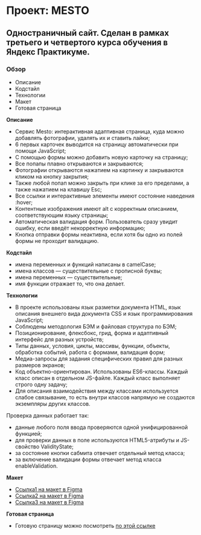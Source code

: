 # Проект: MESTO

## Одностраничный сайт. Сделан в рамках третьего и четвертого курса обучения в Яндекс Практикуме.

### Обзор
* Описание
* Кодстайл
* Технологии
* Макет
* Готовая страница

**Описание**

- Сервис Mesto: интерактивная адаптивная страница, куда можно добавлять фотографии, удалять их и ставить лайки;
- 6 первых карточек выводится на страницу автоматически при помощи JavaScript;
- С помощью формы можно добавить новую карточку на страницу;
- Все попапы плавно открываются и закрываются;
- Фотографии открываются нажатием на картинку и закрываются кликом на кнопку закрытия;
- Также любой попап можно закрыть при клике за его пределами, а также нажатием на клавишу Esc;
- Все ссылки и интерактивные элементы имеют состояние наведения :hover;
- Контентные изображения имеют alt с корректным описанием, соответствующим языку страницы;
- Автоматическая валидация форм. Пользователь сразу увидит ошибку, если введёт некорректную информацию;
- Кнопка отправки формы неактивна, если хотя бы одно из полей формы не проходит валидацию.

**Кодстайл**

- имена переменных и функций написаны в camelCase;
- имена классов — существительные с прописной буквы;
- имена переменных — существительные;
- имя функции отражает то, что она делает.

**Технологии**

- В проекте использованы язык разметки документа HTML, язык описания внешнего вида документа CSS и язык программирования JavaScript;
- Соблюдены методология БЭМ и файловая структура по БЭМ;
- Позиционирование, флексбокс, грид, форма и адаптивный интерфейс для разных устройств;
- Типы данных, условия, циклы, массивы, функции, объекты, обработка событий, работа с формами, валидация форм;
- Медиа-запросы для задания специфических правил для разных размеров экранов;
- Код объектно-ориентирован. Использованы ES6-классы. Каждый класс описан в отдельном JS-файле. Каждый класс выполняет строго одну задачу;
- Для описания взаимодействия между классами используется слабое связывание, то есть внутри классов напрямую не создаются экземпляры других классов.

Проверка данных работает так:
- данные любого поля ввода проверяются одной унифицированной функцией;
- для проверки данных в поле используются HTML5-атрибуты и JS-свойство ValidityState;
- за состояние кнопки сабмита отвечает отдельный метод класса;
- за включение валидации формы отвечает метод класса enableValidation.

**Макет**

* [Ссылка1 на макет в Figma](https://www.figma.com/file/2cn9N9jSkmxD84oJik7xL7/JavaScript.-Sprint-4?node-id=0%3A1)
* [Ссылка2 на макет в Figma](https://www.figma.com/file/bjyvbKKJN2naO0ucURl2Z0/JavaScript.-Sprint-5?node-id=0%3A1)
* [Ссылка3 на макет в Figma](https://www.figma.com/file/kRVLKwYG3d1HGLvh7JFWRT/JavaScript.-Sprint-6?node-id=0%3A1)

**Готовая страница**

* Готовую страницу можно посмотреть [по этой ссылке](https://uladzimirfilipau.github.io/mesto/)
